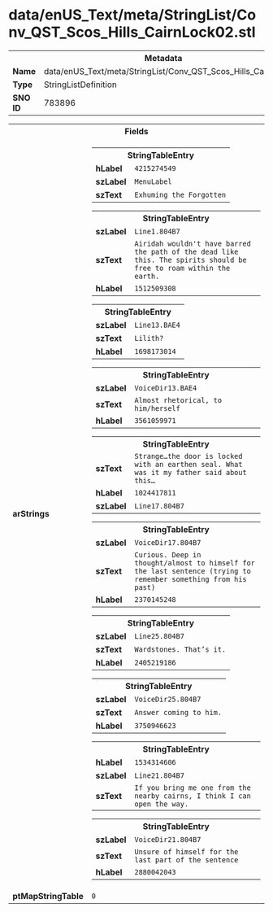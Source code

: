 <h1>data/enUS_Text/meta/StringList/Conv_QST_Scos_Hills_CairnLock02.stl</h1><table><tr><th colspan="100%">Metadata</th></tr><tr><td><b>Name</b></td><td>data/enUS_Text/meta/StringList/Conv_QST_Scos_Hills_CairnLock02.stl</td></tr><tr><td><b>Type</b></td><td>StringListDefinition</td></tr><tr><td><b>SNO ID</b></td><td>783896</td></tr></table>

<table><tr><th colspan="100%">Fields</th></tr><tr><td><b>arStrings</b></td><td><table><tr><th colspan="100%">StringTableEntry</th></tr><tr><td><b>hLabel</b></td><td><code>4215274549</code></td></tr><tr><td><b>szLabel</b></td><td><code>MenuLabel</code></td></tr><tr><td><b>szText</b></td><td><code>Exhuming the Forgotten</code></td></tr></table>


<table><tr><th colspan="100%">StringTableEntry</th></tr><tr><td><b>szLabel</b></td><td><code>Line1.804B7</code></td></tr><tr><td><b>szText</b></td><td><code>Airidah wouldn't have barred the path of the dead like this. The spirits should be free to roam within the earth.</code></td></tr><tr><td><b>hLabel</b></td><td><code>1512509308</code></td></tr></table>


<table><tr><th colspan="100%">StringTableEntry</th></tr><tr><td><b>szLabel</b></td><td><code>Line13.BAE4</code></td></tr><tr><td><b>szText</b></td><td><code>Lilith?</code></td></tr><tr><td><b>hLabel</b></td><td><code>1698173014</code></td></tr></table>


<table><tr><th colspan="100%">StringTableEntry</th></tr><tr><td><b>szLabel</b></td><td><code>VoiceDir13.BAE4</code></td></tr><tr><td><b>szText</b></td><td><code>Almost rhetorical, to him/herself</code></td></tr><tr><td><b>hLabel</b></td><td><code>3561059971</code></td></tr></table>


<table><tr><th colspan="100%">StringTableEntry</th></tr><tr><td><b>szText</b></td><td><code>Strange…the door is locked with an earthen seal. What was it my father said about this…</code></td></tr><tr><td><b>hLabel</b></td><td><code>1024417811</code></td></tr><tr><td><b>szLabel</b></td><td><code>Line17.804B7</code></td></tr></table>


<table><tr><th colspan="100%">StringTableEntry</th></tr><tr><td><b>szLabel</b></td><td><code>VoiceDir17.804B7</code></td></tr><tr><td><b>szText</b></td><td><code>Curious. Deep in thought/almost to himself for the last sentence (trying to remember something from his past)</code></td></tr><tr><td><b>hLabel</b></td><td><code>2370145248</code></td></tr></table>


<table><tr><th colspan="100%">StringTableEntry</th></tr><tr><td><b>szLabel</b></td><td><code>Line25.804B7</code></td></tr><tr><td><b>szText</b></td><td><code>Wardstones. That’s it.</code></td></tr><tr><td><b>hLabel</b></td><td><code>2405219186</code></td></tr></table>


<table><tr><th colspan="100%">StringTableEntry</th></tr><tr><td><b>szLabel</b></td><td><code>VoiceDir25.804B7</code></td></tr><tr><td><b>szText</b></td><td><code>Answer coming to him.</code></td></tr><tr><td><b>hLabel</b></td><td><code>3750946623</code></td></tr></table>


<table><tr><th colspan="100%">StringTableEntry</th></tr><tr><td><b>hLabel</b></td><td><code>1534314606</code></td></tr><tr><td><b>szLabel</b></td><td><code>Line21.804B7</code></td></tr><tr><td><b>szText</b></td><td><code>If you bring me one from the nearby cairns, I think I can open the way.</code></td></tr></table>


<table><tr><th colspan="100%">StringTableEntry</th></tr><tr><td><b>szLabel</b></td><td><code>VoiceDir21.804B7</code></td></tr><tr><td><b>szText</b></td><td><code>Unsure of himself for the last part of the sentence</code></td></tr><tr><td><b>hLabel</b></td><td><code>2880042043</code></td></tr></table>


</td></tr><tr><td><b>ptMapStringTable</b></td><td><code>0</code></td></tr></table>

